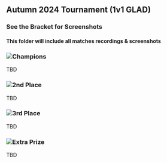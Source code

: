 ## Autumn 2024 Tournament (1v1 GLAD)

### See the Bracket for Screenshots

#### This folder will include all matches recordings & screenshots


### ![Champions](https://fgunz.net/images/tournament/1.png)

TBD

### ![2nd Place](https://fgunz.net/images/tournament/2.png)

TBD

### ![3rd Place](https://fgunz.net/images/tournament/3.png)

TBD

### ![Extra Prize](https://fgunz.net/images/tournament/4.png)

TBD